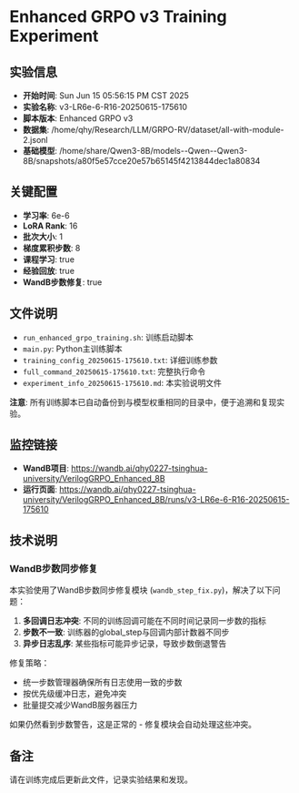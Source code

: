 # Enhanced GRPO v3 Training Experiment

## 实验信息
- **开始时间**: Sun Jun 15 05:56:15 PM CST 2025
- **实验名称**: v3-LR6e-6-R16-20250615-175610
- **脚本版本**: Enhanced GRPO v3
- **数据集**: /home/qhy/Research/LLM/GRPO-RV/dataset/all-with-module-2.jsonl
- **基础模型**: /home/share/Qwen3-8B/models--Qwen--Qwen3-8B/snapshots/a80f5e57cce20e57b65145f4213844dec1a80834

## 关键配置
- **学习率**: 6e-6
- **LoRA Rank**: 16
- **批次大小**: 1
- **梯度累积步数**: 8
- **课程学习**: true
- **经验回放**: true
- **WandB步数修复**: true

## 文件说明
- `run_enhanced_grpo_training.sh`: 训练启动脚本
- `main.py`: Python主训练脚本  
- `training_config_20250615-175610.txt`: 详细训练参数
- `full_command_20250615-175610.txt`: 完整执行命令
- `experiment_info_20250615-175610.md`: 本实验说明文件

**注意**: 所有训练脚本已自动备份到与模型权重相同的目录中，便于追溯和复现实验。

## 监控链接
- **WandB项目**: https://wandb.ai/qhy0227-tsinghua-university/VerilogGRPO_Enhanced_8B
- **运行页面**: https://wandb.ai/qhy0227-tsinghua-university/VerilogGRPO_Enhanced_8B/runs/v3-LR6e-6-R16-20250615-175610

## 技术说明

### WandB步数同步修复
本实验使用了WandB步数同步修复模块 (`wandb_step_fix.py`)，解决了以下问题：
1. **多回调日志冲突**: 不同的训练回调可能在不同时间记录同一步数的指标
2. **步数不一致**: 训练器的global_step与回调内部计数器不同步
3. **异步日志乱序**: 某些指标可能异步记录，导致步数倒退警告

修复策略：
- 统一步数管理器确保所有日志使用一致的步数
- 按优先级缓冲日志，避免冲突
- 批量提交减少WandB服务器压力

如果仍然看到步数警告，这是正常的 - 修复模块会自动处理这些冲突。

## 备注
请在训练完成后更新此文件，记录实验结果和发现。
